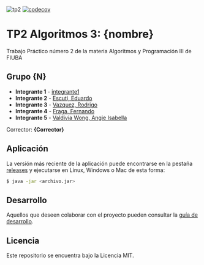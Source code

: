 ![tp2](https://github.com/rodrigovzq/algo3_tp2/actions/workflows/build.yml/badge.svg) [![codecov](https://codecov.io/gh/rodrigovzq/algo3_tp2/branch/master/graph/badge.svg)](https://codecov.io/gh/rodrigovzq/algo3_tp2)

# TP2 Algoritmos 3: {nombre} 

Trabajo Práctico número 2 de la materia Algoritmos y Programación III de FIUBA

## Grupo {N}

* **Integrante 1** - [integrante1](https://github.com/integrante1)
* **Integrante 2** - [Escuti, Eduardo](https://github.com/eduardoescuti)
* **Integrante 3** - [Vazquez, Rodrigo](https://github.com/rodrigovzq)
* **Integrante 4** - [Fraga, Fernando](https://github.com/ffraga98)
* **Integrante 5** - [Valdivia Wong, Angie Isabella](https://github.com/GiaWong)

Corrector: **{Corrector}**

## Aplicación

La versión más reciente de la aplicación puede encontrarse en la pestaña [releases](https://github.com/rodrigovzq/algo3_tp2/releases/latest) y ejecutarse en Linux, Windows o Mac de esta forma:

```bash
$ java -jar <archivo.jar>
```

## Desarrollo

Aquellos que deseen colaborar con el proyecto pueden consultar la [guía de desarrollo](./docs/Desarrollo.md).

## Licencia

Este repositorio se encuentra bajo la Licencia MIT.
